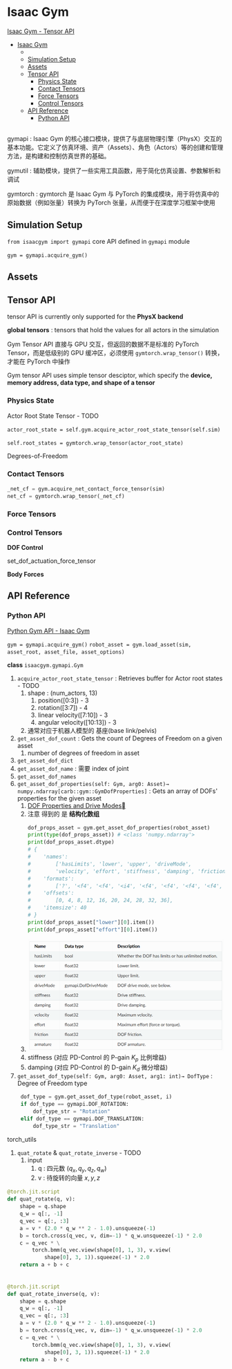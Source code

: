 # Isaac Gym

[Isaac Gym - Tensor API](file:///home/lzy/Projects/isaacgym/docs/programming/tensors.html?highlight=wrap_tensor)

- [Isaac Gym](#isaac-gym)
  - [](#)
  - [Simulation Setup](#simulation-setup)
  - [Assets](#assets)
  - [Tensor API](#tensor-api)
    - [Physics State](#physics-state)
    - [Contact Tensors](#contact-tensors)
    - [Force Tensors](#force-tensors)
    - [Control Tensors](#control-tensors)
  - [API Reference](#api-reference)
    - [Python API](#python-api)



##

gymapi : Isaac Gym 的核心接口模块，提供了与底层物理引擎（PhysX）交互的基本功能。它定义了仿真环境、资产（Assets）、角色（Actors）等的创建和管理方法，是构建和控制仿真世界的基础。

gymutil : 辅助模块，提供了一些实用工具函数，用于简化仿真设置、参数解析和调试

gymtorch : gymtorch 是 Isaac Gym 与 PyTorch 的集成模块，用于将仿真中的原始数据（例如张量）转换为 PyTorch 张量，从而便于在深度学习框架中使用



## Simulation Setup

`from isaacgym import gymapi`  core API defined in `gymapi` module

`gym = gymapi.acquire_gym()`


## Assets



## Tensor API

tensor API is currently only supported for the **PhysX backend**




**global tensors** : tensors that hold the values for all actors in the simulation

Gym Tensor API 直接与 GPU 交互，但返回的数据不是标准的 PyTorch Tensor，而是低级别的 GPU 缓冲区，必须使用 `gymtorch.wrap_tensor()` 转换，才能在 PyTorch 中操作

Gym tensor API uses simple tensor desciptor, which specify the **device, memory address, data type, and shape of a tensor**




### Physics State

Actor Root State Tensor - TODO

`actor_root_state = self.gym.acquire_actor_root_state_tensor(self.sim)`

`self.root_states = gymtorch.wrap_tensor(actor_root_state)`



Degrees-of-Freedom


### Contact Tensors

```python
_net_cf = gym.acquire_net_contact_force_tensor(sim)
net_cf = gymtorch.wrap_tensor(_net_cf)
```

### Force Tensors


### Control Tensors

**DOF Control**

set_dof_actuation_force_tensor

**Body Forces**






## API Reference

### Python API

[Python Gym API - Isaac Gym](file:///home/lzy/Projects/isaacgym/docs/api/python/gym_py.html)

`gym = gymapi.acquire_gym()`
`robot_asset = gym.load_asset(sim, asset_root, asset_file, asset_options)`

**class** `isaacgym.gymapi.Gym`
1. `acquire_actor_root_state_tensor` : Retrieves buffer for Actor root states - TODO
   1. shape : (num_actors, 13)
      1. position([0:3]) - 3
      2. rotation([3:7]) - 4
      3. linear velocity([7:10]) - 3
      4. angular velocity([10:13]) - 3
   2. 通常对应于机器人模型的 基座(base link/pelvis)
2. `get_asset_dof_count` : Gets the count of Degrees of Freedom on a given asset
   1. number of degrees of freedom in asset
3. `get_asset_dof_dict`
4. `get_asset_dof_name` : 需要 index of joint
5. `get_asset_dof_names`
6. `get_asset_dof_properties(self: Gym, arg0: Asset)→ numpy.ndarray[carb::gym::GymDofProperties]` : Gets an array of DOFs' properties for the given asset
   1. [DOF Properties and Drive Modes](file:///home/lzy/Projects/isaacgym/docs/programming/physics.html?highlight=physics#dof-properties-and-drive-modes)
   2. 注意 得到的 是 **结构化数组**
        ```python
        dof_props_asset = gym.get_asset_dof_properties(robot_asset)
        print(type(dof_props_asset)) # <class 'numpy.ndarray'>
        print(dof_props_asset.dtype)
        # {
        #    'names':
        #        ['hasLimits', 'lower', 'upper', 'driveMode',
        #        'velocity', 'effort', 'stiffness', 'damping', 'friction', 'armature'],
        #    'formats':
        #        ['?', '<f4', '<f4', '<i4', '<f4', '<f4', '<f4', '<f4', '<f4', '<f4'],
        #    'offsets':
        #        [0, 4, 8, 12, 16, 20, 24, 28, 32, 36],
        #    'itemsize': 40
        # }
        print(dof_props_asset["lower"][0].item())
        print(dof_props_asset["effort"][0].item())
        ```
   3. <img src="Pics/gym005.png" width=600>
   4. stiffness (对应 PD-Control 的 P-gain $K_p$ 比例增益)
   5. damping   (对应 PD-Control 的 D-gain $K_d$ 微分增益)
7. `get_asset_dof_type(self: Gym, arg0: Asset, arg1: int)→ DofType` : Degree of Freedom type
   ```python
    dof_type = gym.get_asset_dof_type(robot_asset, i)
    if dof_type == gymapi.DOF_ROTATION:
        dof_type_str = "Rotation"
    elif dof_type == gymapi.DOF_TRANSLATION:
        dof_type_str = "Translation"
   ```


torch_utils
1. `quat_rotate` & `quat_rotate_inverse` - TODO
   1. input
      1. q : 四元数 $(q_x, q_y, q_z, q_w)$
      2. v : 待旋转的向量 $x, y, z$

```python
@torch.jit.script
def quat_rotate(q, v):
    shape = q.shape
    q_w = q[:, -1]
    q_vec = q[:, :3]
    a = v * (2.0 * q_w ** 2 - 1.0).unsqueeze(-1)
    b = torch.cross(q_vec, v, dim=-1) * q_w.unsqueeze(-1) * 2.0
    c = q_vec * \
        torch.bmm(q_vec.view(shape[0], 1, 3), v.view(
            shape[0], 3, 1)).squeeze(-1) * 2.0
    return a + b + c


@torch.jit.script
def quat_rotate_inverse(q, v):
    shape = q.shape
    q_w = q[:, -1]
    q_vec = q[:, :3]
    a = v * (2.0 * q_w ** 2 - 1.0).unsqueeze(-1)
    b = torch.cross(q_vec, v, dim=-1) * q_w.unsqueeze(-1) * 2.0
    c = q_vec * \
        torch.bmm(q_vec.view(shape[0], 1, 3), v.view(
            shape[0], 3, 1)).squeeze(-1) * 2.0
    return a - b + c
```

